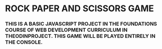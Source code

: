 # ROCK PAPER AND SCISSORS GAME

### THIS IS A BASIC JAVASCRIPT PROJECT IN THE FOUNDATIONS COURSE OF WEB DEVELOPMENT CURRICULUM IN THEODINPROJECT. THIS GAME WILL BE PLAYED ENTIRELY IN THE CONSOLE.
